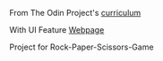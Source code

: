 From The Odin Project's [curriculum](https://www.theodinproject.com/lessons/rock-paper-scissors)

With UI Feature [Webpage](https://threeaces.github.io/rock-paper-scissors/)

Project for Rock-Paper-Scissors-Game
